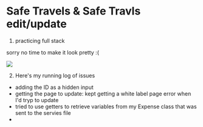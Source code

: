 # Safe Travels & Safe Travls edit/update

1. practicing full stack

sorry no time to make it look pretty :(

![](https://github.com/lisabroadhead/JAVA-coding-dojo/blob/main/springProjects/com.codingdojo.safeTravels/Screen%20Shot%202022-04-13%20at%2010.14.17%20PM.png)


2. Here's my running log of issues
  - adding the ID as a hidden input
  - getting the page to update: kept getting a white label page error when I'd tryp to update
  - tried to use getters to retrieve variables from my Expense class that was sent to the servies file
  - 
